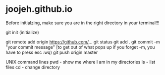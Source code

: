 # joojeh.github.io

Before initialzing, make sure you are in the right directory in your terminal!!!

git init (initialize)

git remote add origin https://github.com/...
git status
git add .
git commit -m "your commit message"  [to get out of what pops up if you forget -m, you have to press esc :wq)
git push origin master

UNIX command lines
pwd - show me where I am in my directories
ls - list files
cd - change directory
